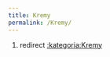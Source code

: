 ```yaml
---
title: Kremy
permalink: /Kremy/
---
```


1.  redirect [:kategoria:Kremy](/:kategoria:Kremy "wikilink")
